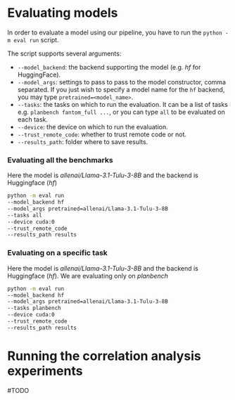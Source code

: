 # Evaluating models
In order to evaluate a model using our pipeline, you have to run the ``` python -m eval run ``` script.

The script supports several arguments:

* ```--model_backend```: the backend supporting the model (e.g. _hf_ for HuggingFace).
* ```--model_args```: settings to pass to pass to the model constructor, comma separated. If you just wish to specify a model name for the ```hf``` backend, you may type ```pretrained=<model_name>```.
* ```--tasks```: the tasks on which to run the evaluation. It can be a list of tasks e.g. ```planbench fantom_full ...```, or you can type ```all``` to be evaluated on each task.
* ```--device```: the device on which to run the evaluation.
* ```--trust_remote_code```: whether to trust remote code or not.
* ```--results_path```: folder where to save results.

### Evaluating all the benchmarks
Here the model is _allenai/Llama-3.1-Tulu-3-8B_ and the backend is Huggingface (_hf_)
```bash
python -m eval run 
--model_backend hf 
--model_args pretrained=allenai/Llama-3.1-Tulu-3-8B 
--tasks all 
--device cuda:0 
--trust_remote_code 
--results_path results
```
### Evaluating on a specific task
Here the model is _allenai/Llama-3.1-Tulu-3-8B_ and the backend is Huggingface (_hf_). We are evaluating only on _planbench_
```bash
python -m eval run 
--model_backend hf 
--model_args pretrained=allenai/Llama-3.1-Tulu-3-8B 
--tasks planbench 
--device cuda:0 
--trust_remote_code 
--results_path results
```
# Running the correlation analysis experiments

#TODO